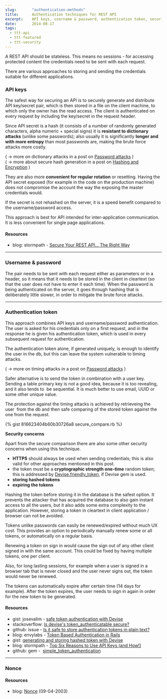 ```yaml
---
slug:       "authentication-methods"
title:      Authentication techniques for REST API
excerpt:    API keys, username & password, authentication token, security concerns, nonce
date:       2014-08-17
tags:
  - ttt-api
  - ttt-featured
  - ttt-security
---
```


A REST API should be stateless. This means no sessions - for accessing protected content the credentials need to be sent with each request.

There are various approaches to storing and sending the credentials suitable for different applications.

### API keys

The safest way for securing an API is to securely generate and distribute API key/secret pair, which is then stored in a 
file on the client machine, to which only the owner has the read access. The client is authenticated on every request 
by including the key/secret in the request header.

Since API secret is a hash (it consists of a number of randomly generated characters, alpha numeric + special signs) it 
is **resistant to dictionary attacks** (unlike some passwords); also usually it is significantly **longer and with more 
entropy** than most passwords are, making the brute force attacks more costly.

( -> more on dictionary attacks in a post on <a href="/tech/password-attacks">Password attacks</a> )  
( -> more about secure hash generation in a post on <a title="Hashing, encryption, obfuscation" href="/tech/hashing-and-encryption/">Hashing and Encryption</a> )
    
They are also more **convenient for regular rotation** or resetting. Having the API secret exposed (for example in the 
code on the production machine) does not compromise the account the way the exposing the master credentials would.

If the secret is not rehashed on the server, it is a speed benefit compared to the username/password access.

This approach is best for API intended for inter-application communication. It is less convenient for single page applications.

#### Resources

- blog: stormpath - <a href="https://stormpath.com/blog/secure-your-rest-api-right-way/">Secure Your REST API... The Right Way</a>

***

### Username & password

The pair needs to be sent with each request either as parameters or in a header, so it means that it needs to be stored 
in the client in cleartext (so that the user does not have to enter it each time). When the password is being 
authenticated on the server, it goes through hashing that is deliberately little slower, in order to mitigate the brute 
force attacks.

***

### Authentication token

This approach combines API keys and username/password authentication. The user is asked for his credentials only on a 
first request, and in the response he is given his authentication token, which is used in every subsequent request for 
authentication.

The authentication token alone, if generated uniquely, is enough to identify the user in the db, but this can leave the 
system vulnerable to timing attacks.

( -> more on timing attacks in a post on <a href="/tech/password-atacks/">Password attacks</a> )
    
Safer alternative is to send the token in combination with a user key. Sending a table primary key is not a good idea, 
because it is too revealing, and it also tends to  be sequential. It is much better to use email, UUID or some other 
unique value.

The protection against the timing attacks is achieved by retrieveing the user  from the db and then safe comparing of 
the stored token against the one from the request.

{% gist 816623404b60b30726a8 secure_compare.rb %}


**Security concerns** 

Apart from the secure comparison there are also some other security concerns when using this technique.

- **HTTPS** should always be used when sending credentials; this is also valid for other approaches mentioned in this post.
- the token must be a **cryptographic strength one-time** random token; this is addressed by <a href="https://github.com/plataformatec/devise/blob/v3.1/lib/devise.rb#L459-L462">Devise.friendly_token</a>, if Devise gem is used.
- **storing hashed tokens**
- **expiring the tokens**

Hashing the token before storing it in the database is the safest option. It prevents the attacker that has acquired the 
database to also gain instant access to all the users, but it also adds some extra complexity to the application. 
However, storing a token in cleartext in client application / browser can not be avoided.

Tokens unlike passwords can easily be renewed/expired without much UX cost. This provides an option to periodically 
manually renew some or all tokens, or automatically on a regular basis.

Renewing a token on sign in would cause the sign out of any other client signed in with the same account. This could be 
fixed by having multiple tokens, one per client.

Also, for long lasting sessions, for example when a user is signed in a browser tab that is never closed and the user 
never signs out, the token would never be renewed.

The tokens can automatically expire after certain time (14 days for example). After the token expires, the user needs 
to sign in again in order for the new token to be generated.

#### Resources

- gist: josevalim - <a href="https://gist.github.com/josevalim/fb706b1e933ef01e4fb6#file-2_safe_token_authentication-rb">safe token authentication with Devise</a>
- stackoverflow: <a href="http://stackoverflow.com/questions/18605294/is-devises-token-authenticatable-secure">Is devise's token_authenticatable secure?</a>
- github: issue - <a href="https://github.com/gonzalo-bulnes/simple_token_authentication/issues/82">Is it safe to store authentication tokens in plain text?</a>
- blog: envylabs - <a href="http://blog.envylabs.com/post/75521798481/token-based-authentication-in-rails">Token Based Authentication in Rails</a>
- gist: <a href="https://gist.github.com/vasinov/8855052">generating and storing hashed token with Devise</a>
- blog: stormpath - <a href="https://stormpath.com/blog/top-six-reasons-use-api-keys-and-how/">Top Six Reasons to Use API Keys (and How!)</a>
- github: gem -  <a href="https://github.com/gonzalo-bulnes/simple_token_authentication">simple_token_authentication</a>

***
 
### Nonce 


#### Resources

- blog: <a href="http://www.intertwingly.net/blog/1585.html">Nonce</a> (09-04-2003)

